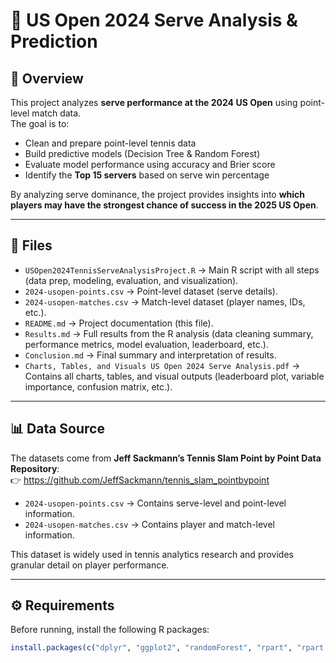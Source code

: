 # 🎾 US Open 2024 Serve Analysis & Prediction

## 📌 Overview
This project analyzes **serve performance at the 2024 US Open** using point-level match data.  
The goal is to:
- Clean and prepare point-level tennis data  
- Build predictive models (Decision Tree & Random Forest)  
- Evaluate model performance using accuracy and Brier score  
- Identify the **Top 15 servers** based on serve win percentage  

By analyzing serve dominance, the project provides insights into **which players may have the strongest chance of success in the 2025 US Open**.

---

## 📂 Files
- `USOpen2024TennisServeAnalysisProject.R` → Main R script with all steps (data prep, modeling, evaluation, and visualization).  
- `2024-usopen-points.csv` → Point-level dataset (serve details).  
- `2024-usopen-matches.csv` → Match-level dataset (player names, IDs, etc.).  
- `README.md` → Project documentation (this file).
- `Results.md` → Full results from the R analysis (data cleaning summary, performance metrics, model evaluation, leaderboard, etc.).  
- `Conclusion.md` → Final summary and interpretation of results.  
- `Charts, Tables, and Visuals US Open 2024 Serve Analysis.pdf` → Contains all charts, tables, and visual outputs (leaderboard plot, variable importance, confusion matrix, etc.).


---

## 📊 Data Source
The datasets come from **Jeff Sackmann’s Tennis Slam Point by Point Data Repository**:  
👉 https://github.com/JeffSackmann/tennis_slam_pointbypoint 

- `2024-usopen-points.csv` → Contains serve-level and point-level information.  
- `2024-usopen-matches.csv` → Contains player and match-level information.  

This dataset is widely used in tennis analytics research and provides granular detail on player performance.

---

## ⚙️ Requirements
Before running, install the following R packages:

```r
install.packages(c("dplyr", "ggplot2", "randomForest", "rpart", "rpart.plot", "caTools", "readr"))

